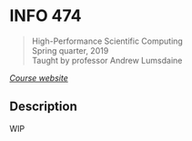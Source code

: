 # INFO 474

> High-Performance Scientific Computing  
> Spring quarter, 2019  
> Taught by professor Andrew Lumsdaine   

_[Course website]_

## Description

WIP



[Course website]: https://lums658.github.io/amath583s19/
